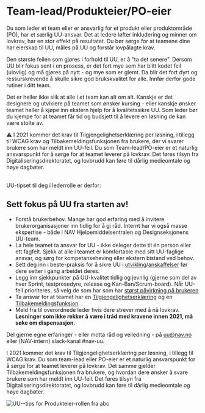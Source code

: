 # Team-lead/Produkteier/PO-eier
<p class="typo-ingress">Du som leder et team eller er ansvarlig for et produkt eller produktområde (PO), har et særlig UU-ansvar. Det at ledere løfter inkludering og minner om lovkrav, har en stor effekt på resultatet. Du bør sørge for at teamene dine har eierskap til UU, måles på UU og forstår lovpålagte krav.</p>

Den største feilen som gjøres i forhold til UU, er å "ta det senere". Dersom UU blir fokus sent i en prosess, er det fort mye som har blitt kodet feil (ulovlig) og må gjøres på nytt - og mye som er glemt. Da blir det fort dyrt og ressurskrevende å skulle sikre god brukskvalitet for alle. Innfør derfor gode rutiner i ditt team. 

Det er heller ikke slik at alle i et team kan alt om alt. Kanskje er det designere og utviklere på teamet som ønsker kursing - eller kanskje ønsker teamet heller å kjøpe inn ekstern hjelp for å kvalitetssikre UU. Som leder bør du kjempe for at teamet får tid og budsjett til å levere en løsning de kan være stolte av.
</br>
<div><alertstripe type="advarsel">⚠️ I 2021 kommer det krav til Tilgjengelighetserklæring per løsning, i tillegg til WCAG krav og Tilbakemeldingsfunksjonen fra brukere, der vi svarer brukere som har meldt inn UU-feil. Du som Team-lead/PO-eier er et naturlig ansvarspunkt for å sørge for at teamet leverer på lovkrav. Det føres tilsyn fra Digitaliseringsdirektoratet, og lovbrudd kan føre til dårlig medieomtale og høye dagbøter.</alertstripe></div>
</br>

<!-- vet ikke hvorfor det ikke blir mellomrom før her uten </br> -->
UU-tipset til deg i lederrolle er derfor:
## Sett fokus på UU fra starten av!

* Forstå brukerbehov. Mange har god erfaring med å invitere brukerorganisasjoner inn tidlig for å gi råd. Internt har vi også masse ekspertise - både i NAV Hjelpemiddelsentralen og Designseksjonens UU-team. 
* La hele teamet ta ansvar for UU - ikke deleger dette til én person eller ett fagfelt. Sjekk at alle i teamet er komfortable med sitt UU-faglige ansvar, og sørg for kompetanseheving eller ekstern bistand ved behov.
* Sett deg inn i beste-praksis for å sikre UU i [utvikling](/hvordan-faa-det-til)/[anskaffelser](/hva-gjelder/krav-til-anskaffelser.md) før dere setter i gang arbeidet deres.
* Legg inn sjekkpunkter på UU-kvalitet tidlig og jevnlig (gjerne som del av hver Sprint, testprosedyre, release og Kan-Ban/Scrum-board). Når UU-feil prioriteres, så velg de som har som har [størst påvirkning på brukeren](https://usability.com.au/2013/01/accessibility-priority-tool/)
* Ta ansvar for at teamet har en [Tilgjengelighetserklæring](/hvordan-faa-det-til/tilgjengelighetserklæring.md) og en [Tilbakemeldingsfunksjon](/hvordan-faa-det-til/tilbakemeldingsfunksjon.md). 
* Meld fra til overordnede leder hvis dere strever med å nå lovkrav. __Løsninger som ikke rekker å være i tråd med kravene innen 2021, må søke om dispensasjon.__ 

Del gjerne egne erfaringer - eller motta råd og veiledning - på uu@nav.no eller (NAV-intern) slack-kanal #nav-uu.

<div><alertstripe type="advarsel">I 2021 kommer det krav til Tilgjengelighetserklæring per løsning, i tillegg til WCAG krav. Du som team-lead eller PO-eier er et naturlig ansvarspunkt for å sørge for at teamet leverer på lovkrav. Det samme gjelder Tilbakemeldingsfunksjonen fra brukere, og hvordan dere ønsker å svare brukere som har meldt inn UU-feil. Det føres tilsyn fra Digitaliseringsdirektoratet, og lovbrudd kan føre til dårlig medieomtale og høye dagbøter.</alertstripe></div>

<!-- Tror bildet må lastet opp til Github'en vår & renames Produkteier.pdf, sånn at vi kan lenke til: https://navikt.github.io/images/Produkteier.pdf -->
![UU--tips for Produkteier-rollen fra abc](https://navno.sharepoint.com/sites/universellutformingavikt/Shared%20Documents/Forms/AllItems.aspx?id=%2Fsites%2Funiversellutformingavikt%2FShared%20Documents%2FGeneral%2F16%20a11y%2Fa11y%5FTips4Teams%2Dproductowner%5F52522%2Epdf&parent=%2Fsites%2Funiversellutformingavikt%2FShared%20Documents%2FGeneral%2F16%20a11y)
